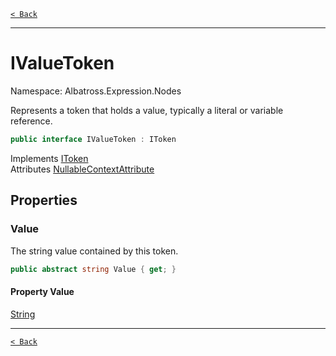 [`< Back`](../../../)

---

# IValueToken

Namespace: Albatross.Expression.Nodes

Represents a token that holds a value, typically a literal or variable reference.

```csharp
public interface IValueToken : IToken
```

Implements [IToken](./albatross/expression/nodes/itoken)<br>
Attributes [NullableContextAttribute](https://docs.microsoft.com/en-us/dotnet/api/system.runtime.compilerservices.nullablecontextattribute)

## Properties

### **Value**

The string value contained by this token.

```csharp
public abstract string Value { get; }
```

#### Property Value

[String](https://docs.microsoft.com/en-us/dotnet/api/system.string)<br>

---

[`< Back`](../../../)

